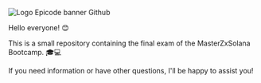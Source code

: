 ![Logo Epicode banner Github](https://github.com/FrancescoZaratti/MasterZxSolana/assets/153545609/ce52a47b-91f3-4162-a446-8a955beb4c0a)

Hello everyone! 😊 

This is a small repository containing the final exam of the MasterZxSolana Bootcamp. 🎓💻

If you need information or have other questions, I'll be happy to assist you!
